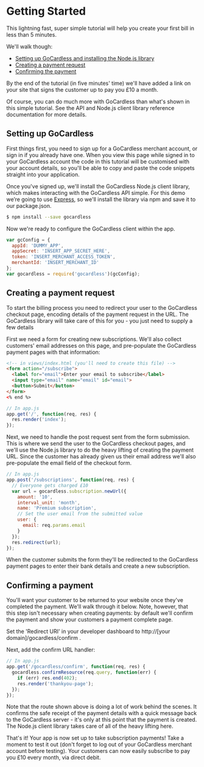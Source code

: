 # Getting Started

This lightning fast, super simple tutorial will help you create your first bill in less than 5 minutes.

We'll walk though:

* [Setting up GoCardless and installing the Node.js library](#setting-up-gocardless)
* [Creating a payment request](#creating-a-payment-request)
* [Confirming the payment](#confirming-a-payment)

By the end of the tutorial (in five minutes' time) we'll have added a link on your site that signs the customer up to pay you £10 a month.

Of course, you can do much more with GoCardless than what's shown in this simple tutorial. See the API and Node.js client library reference documentation for more details.

## Setting up GoCardless

First things first, you need to sign up for a GoCardless merchant account, or sign in if you already have one. When you view this page while signed in to your GoCardless account the code in this tutorial will be customised with your account details, so you'll be able to copy and paste the code snippets straight into your application.

Once you've signed up, we'll install the GoCardless Node.js client library, which makes interacting with the GoCardless API simple. For this demo we’re going to use [Express](http://expressjs.com/), so we'll install the library via npm and save it to our package.json.

```bash
$ npm install --save gocardless
```

Now we're ready to configure the GoCardless client within the app.

```js
var gcConfig = {
  appId: 'DUMMY_APP',
  appSecret: 'INSERT_APP_SECRET_HERE',
  token: 'INSERT_MERCHANT_ACCESS_TOKEN',
  merchantId: 'INSERT_MERCHANT_ID'
};
var gocardless = require('gocardless')(gcConfig);
```

## Creating a payment request

To start the billing process you need to redirect your user to the GoCardless checkout page, encoding details of the payment request in the URL. The GoCardless library will take care of this for you - you just need to supply a few details

First we need a form for creating new subscriptions. We'll also collect customers' email addresses on this page, and pre-populate the GoCardless payment pages with that information:

```html
<!-- in views/index.html (you'll need to create this file) -->
<form action="/subscribe">
  <label for="email">Enter your email to subscribe</label>
  <input type="email" name="email" id="email">
  <button>Submit</button>
</form>
<% end %>
```

```js
// In app.js
app.get('/', function(req, res) {
  res.render('index');
});
```

Next, we need to handle the post request sent from the form submission. This is where we send the user to the GoCardless checkout pages, and we'll use the Node.js library to do the heavy lifting of creating the payment URL. Since the customer has already given us their email address we'll also pre-populate the email field of the checkout form.

```js
// In app.js
app.post('/subscriptions', function(req, res) {
  // Everyone gets charged £10
  var url = gocardless.subscription.newUrl({
    amount: '10',
    interval_unit: 'month',
    name: 'Premium subscription',
    // Set the user email from the submitted value
    user: {
      email: req.params.email
    }
  });
  res.redirect(url);
});
```

When the customer submits the form they'll be redirected to the GoCardless payment pages to enter their bank details and create a new subscription.

## Confirming a payment

You'll want your customer to be returned to your website once they've completed the payment. We'll walk through it below. Note, however, that this step isn't necessary when creating payments: by default we'll confirm the payment and show your customers a payment complete page.

Set the 'Redirect URI' in your developer dashboard to http://[your domain]/gocardless/confirm .

Next, add the confirm URL handler:

```js
// In app.js
app.get('/gocardless/confirm', function(req, res) {
  gocardless.confirmResource(req.query, function(err) {
    if (err) res.end(402);
    res.render('thankyou-page');
  });
});
```

Note that the route shown above is doing a lot of work behind the scenes. It confirms the safe receipt of the payment details with a quick message back to the GoCardless server - it's only at this point that the payment is created. The Node.js client library takes care of all of the heavy lifting here.

That's it! Your app is now set up to take subscription payments! Take a moment to test it out (don't forget to log out of your GoCardless merchant account before testing). Your customers can now easily subscribe to pay you £10 every month, via direct debit.
